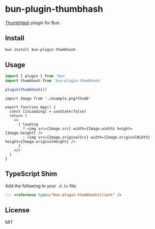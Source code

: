 # bun-plugin-thumbhash

[ThumbHash](https://github.com/evanw/thumbhash) plugin for Bun.

## Install

```bash
bun install bun-plugin-thumbhash
```

## Usage

```ts
import { plugin } from 'bun'
import thumbhash from 'bun-plugin-thumbhash'

plugin(thumbhash())
```

```tsx
import Image from './example.png?thumb'

export function App() {
  const [isLoading] = useState(false)
  return (
    <>
      { loading 
        ? <img src={Image.src} width={Image.width} height={Image.height} />
        : <img src={Image.originalSrc} width={Image.originalWidth} height={Image.originalHeight} />
      }
    </>
  )
}
```

## TypeScript Shim

Add the following to your `.d.ts` file:

```ts
/// <reference types="bun-plugin-thumbhash/client" />
```

## License

MIT

